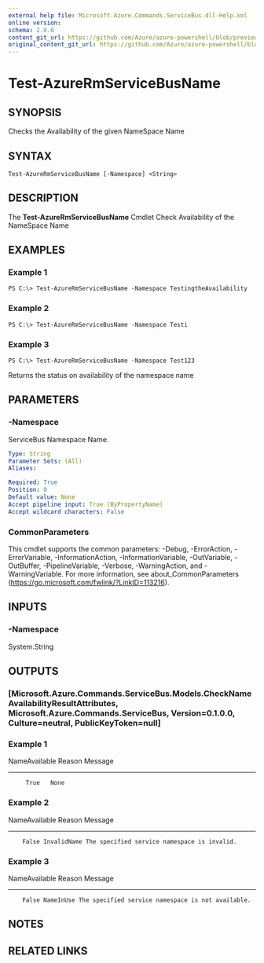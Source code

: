```yaml
---
external help file: Microsoft.Azure.Commands.ServiceBus.dll-Help.xml
online version:
schema: 2.0.0
content_git_url: https://github.com/Azure/azure-powershell/blob/preview/src/ResourceManager/ServiceBus/Commands.ServiceBus/help/Test-AzureRmServiceBusName.md
original_content_git_url: https://github.com/Azure/azure-powershell/blob/preview/src/ResourceManager/ServiceBus/Commands.ServiceBus/help/Test-AzureRmServiceBusName.md
---
```


# Test-AzureRmServiceBusName

## SYNOPSIS
Checks the Availability of the given NameSpace Name

## SYNTAX

```
Test-AzureRmServiceBusName [-Namespace] <String>
```

## DESCRIPTION
The **Test-AzureRmServiceBusName** Cmdlet Check Availability of the NameSpace Name

## EXAMPLES

### Example 1
```
PS C:\> Test-AzureRmServiceBusName -Namespace TestingtheAvailability
```

### Example 2
```
PS C:\> Test-AzureRmServiceBusName -Namespace Testi
```

### Example 3
```
PS C:\> Test-AzureRmServiceBusName -Namespace Test123
```

Returns the status on availability of the namespace name

## PARAMETERS

### -Namespace
ServiceBus Namespace Name.

```yaml
Type: String
Parameter Sets: (All)
Aliases: 

Required: True
Position: 0
Default value: None
Accept pipeline input: True (ByPropertyName)
Accept wildcard characters: False
```
### CommonParameters
This cmdlet supports the common parameters: -Debug, -ErrorAction, -ErrorVariable, -InformationAction, -InformationVariable, -OutVariable, -OutBuffer, -PipelineVariable, -Verbose, -WarningAction, and -WarningVariable. For more information, see about_CommonParameters (https://go.microsoft.com/fwlink/?LinkID=113216).

## INPUTS

### -Namespace
 System.String

## OUTPUTS

### [Microsoft.Azure.Commands.ServiceBus.Models.CheckNameAvailabilityResultAttributes, Microsoft.Azure.Commands.ServiceBus, Version=0.1.0.0, Culture=neutral, PublicKeyToken=null]

### Example 1
NameAvailable Reason Message
------------- ------ -------
         True   None

### Example 2
NameAvailable      Reason Message
-------------      ------ -------
        False InvalidName The specified service namespace is invalid.

### Example 3
NameAvailable    Reason Message
-------------    ------ -------
        False NameInUse The specified service namespace is not available.

## NOTES

## RELATED LINKS
